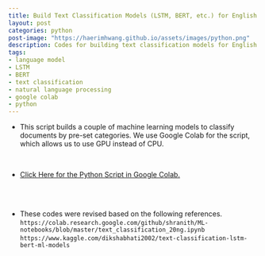 ```yaml
---
title: Build Text Classification Models (LSTM, BERT, etc.) for English data
layout: post
categories: python
post-image: "https://haerimhwang.github.io/assets/images/python.png"
description: Codes for building text classification models for English data
tags:
- language model 
- LSTM
- BERT
- text classification 
- natural language processing
- google colab
- python
---
```


* This script builds a couple of machine learning models to classify documents by pre-set categories. We use Google Colab for the script, which allows us to use GPU instead of CPU. <br>
<br>

* [Click Here for the Python Script in Google Colab.](https://colab.research.google.com/drive/1V1b0Y1gr9P0tG62op_wRdPnU2tP8Sv6c?usp=sharing) 
<br>
<br>

* These codes were revised based on the following references.
   `https://colab.research.google.com/github/shranith/ML-notebooks/blob/master/text_classification_20ng.ipynb`  
   `https://www.kaggle.com/dikshabhati2002/text-classification-lstm-bert-ml-models`
    
